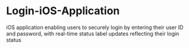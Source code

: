 # Login-iOS-Application
iOS application enabling users to securely login by entering their user ID and password, with real-time status label updates reflecting their login status
